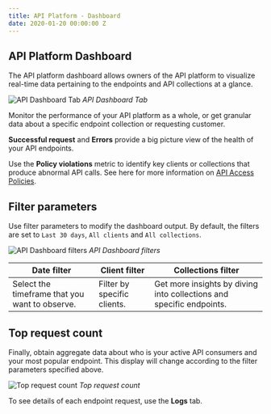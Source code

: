 ```yaml
---
title: API Platform - Dashboard
date: 2020-01-20 00:00:00 Z
---
```


## API Platform Dashboard

The API platform dashboard allows owners of the API platform to visualize real-time data pertaining to the endpoints and API collections at a glance.

![API Dashboard Tab](~@img/api-mgmt/api-dashboard.png)
*API Dashboard Tab*

Monitor the performance of your API platform as a whole, or get granular data about a specific endpoint collection or requesting customer.

**Successful request** and **Errors** provide a big picture view of the health of your API endpoints.

Use the **Policy violations** metric to identify key clients or collections that produce abnormal API calls. See here for more information on [API Access Policies](/api-mgmt/api-access-policies.md).

## Filter parameters

Use filter parameters to modify the dashboard output. By default, the filters are set to `Last 30 days`, `All clients` and `All collections`.

![API Dashboard filters](~@img/api-mgmt/api-dashboard-filter.png)
*API Dashboard filters*

| Date filter | Client filter | Collections filter |
| -- | -- | -- |
| Select the timeframe that you want to observe.  | Filter by specific clients. | Get more insights by diving into collections and specific endpoints. |

## Top request count

Finally, obtain aggregate data about who is your active API consumers and your most popular endpoint. This display will change according to the filter parameters specified above.

![Top request count](~@img/api-mgmt/api-dashboard-request-count.png)
*Top request count*

To see details of each endpoint request, use the **Logs** tab.
